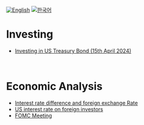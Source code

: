 [![English](https://img.shields.io/badge/lang-English-blue.svg)](https://github.com/juho-creator/investing/blob/main/README.md)
[![한국어](https://img.shields.io/badge/lang-한국어-red.svg)](https://github.com/juho-creator/investing/blob/main/KR/README.md)

# Investing
- [Investing in US Treasury Bond (15th April 2024)](https://github.com/juho-creator/Investing/blob/main/TLT.md)
</br>



# Economic Analysis
- [Interest rate difference and foreign exchange Rate](https://github.com/juho-creator/Investing/blob/main/Interest-Rate-Foreign-exchange.md)
- [US interest rate on foreign investors](https://github.com/juho-creator/Investing/blob/main/interest-rate-foreign-investor.md)
- [FOMC Meeting](https://github.com/juho-creator/Investing/blob/main/fomc.md)
